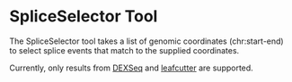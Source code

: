 # SpliceSelector Tool

The SpliceSelector tool takes a list of genomic coordinates (chr:start-end) to select splice events that match to the supplied coordinates.

Currently, only results from [DEXSeq](http://bioconductor.org/packages/release/bioc/html/DEXSeq.html) and [leafcutter](https://github.com/davidaknowles/leafcutter) are supported.

